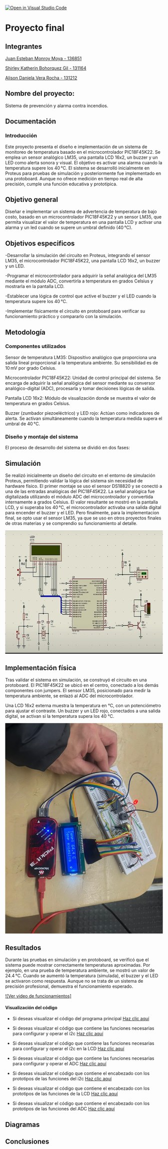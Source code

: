 [![Open in Visual Studio Code](https://classroom.github.com/assets/open-in-vscode-2e0aaae1b6195c2367325f4f02e2d04e9abb55f0b24a779b69b11b9e10269abc.svg)](https://classroom.github.com/online_ide?assignment_repo_id=19638897&assignment_repo_type=AssignmentRepo)
# Proyecto final

## Integrantes

[Juan Esteban Monroy Moya - 136851](https://github.com/Juanes20feb)

[Shirley Katherin Bohorquez Gil - 131164](https://github.com/Shirleyb0440)

[Alison Daniela Vera Rocha - 131212](https://github.com/Alisondaniela-bot)


## Nombre del proyecto: 

Sistema de prevención y alarma contra incendios. 

## Documentación


### Introducción

Este proyecto presenta el diseño e implementación de un sistema de monitoreo de temperatura basado en el microcontrolador PIC18F45K22. Se emplea un sensor analógico LM35, una pantalla LCD 16x2, un buzzer y un LED como alerta sonora y visual. El objetivo es activar una alarma cuando la temperatura supere los 40 °C. El sistema se desarrolló inicialmente en Proteus para pruebas de simulación y posteriormente fue implementado en una protoboard. Aunque no ofrece medición en tiempo real de alta precisión, cumple una función educativa y prototípica.


## Objetivo general

Diseñar e implementar un sistema de advertencia de temperatura de bajo costo, basado en un microcontrolador PIC18F45K22 y un sensor LM35, que permita visualizar el valor de temperatura en una pantalla LCD y activar una alarma y un led cuando se supere un umbral definido (40 °C).

## Objetivos especificos

-Desarrollar la simulación del circuito en Proteus, integrando el sensor LM35, el microcontrolador PIC18F45K22, una pantalla LCD 16x2, un buzzer y un LED.

-Programar el microcontrolador para adquirir la señal analógica del LM35 mediante el módulo ADC, convertirla a temperatura en grados Celsius y mostrarla en la pantalla LCD.

-Establecer una lógica de control que active el buzzer y el LED cuando la temperatura supere los 40 °C.

-Implementar físicamente el circuito en protoboard para verificar su funcionamiento práctico y compararlo con la simulación.

## Metodología

### Componentes utilizados

Sensor de temperatura LM35: Dispositivo analógico que proporciona una salida lineal proporcional a la temperatura ambiente. Su sensibilidad es de 10 mV por grado Celsius.

Microcontrolador PIC18F45K22: Unidad de control principal del sistema. Se encarga de adquirir la señal analógica del sensor mediante su conversor analógico-digital (ADC), procesarla y tomar decisiones lógicas de salida.

Pantalla LCD 16x2: Módulo de visualización donde se muestra el valor de temperatura en grados Celsius.

Buzzer (zumbador piezoeléctrico) y LED rojo: Actúan como indicadores de alerta. Se activan simultáneamente cuando la temperatura medida supera el umbral de 40 °C.

### Diseño y montaje del sistema

El proceso de desarrollo del sistema se dividió en dos fases:

## Simulación

Se realizó inicialmente un diseño del circuito en el entorno de simulación Proteus, permitiendo validar la lógica del sistema sin necesidad de hardware físico. El primer montaje se uso el sensor DS18820 y se conectó a una de las entradas analógicas del PIC18F45K22. La señal analógica fue digitalizada utilizando el módulo ADC del microcontrolador y convertida internamente a grados Celsius. El valor resultante se mostró en la pantalla LCD, y si superaba los 40 °C, el microcontrolador activaba una salida digital para encender el buzzer y el LED. Pero finalmente, para la implementacion final, se opto usar el sensor LM35, ya que se uso en otros proyectos finales de otras materias y se comprendio su funcionamiento al detalle.

![Simulacion](Simulacion.jpeg)

## Implementación física

Tras validar el sistema en simulación, se construyó el circuito en una protoboard. El PIC18F45K22 se ubicó en el centro, conectado a los demás componentes con jumpers. El sensor LM35, posicionado para medir la temperatura ambiente, se enlazó al ADC del microcontrolador.

Una LCD 16x2 externa muestra la temperatura en °C, con un potenciómetro para ajustar el contraste. Un buzzer y un LED rojo, conectados a una salida digital, se activan si la temperatura supera los 40 °C.

![IMPLEMENTACION FISICA](Implementacion_fisica.jpeg)

## Resultados

Durante las pruebas en simulación y en protoboard, se verificó que el sistema puede mostrar correctamente temperaturas aproximadas. Por ejemplo, en una prueba de temperatura ambiente, se mostró un valor de 24.4 °C. Cuando se aumentó la temperatura (simulada), el buzzer y el LED se activaron como respuesta. Aunque no se trata de un sistema de precisión profesional, demuestra el funcionamiento esperado.

[![Ver video de funcionamientos]](Proyecto_final_Microcontroladores.mp4)


#### Visualización del código 

* Si deseas visualizar el código del programa principal [Haz clic aquí](main.c)

* Si deseas visualizar el código que contiene las funciones necesarias para configurar y operar el i2c [Haz clic aquí](i2c.c)

* Si deseas visualizar el código que contiene las funciones necesarias para configurar y operar el i2c en la LCD [Haz clic aquí](i2c_lcd.c)

* Si deseas visualizar el código que contiene las funciones necesarias para configurar y operar el ADC [Haz clic aquí](adc.c)

* Si deseas visualizar el código que contiene el encabezado con los prototipos de las funciones del i2c [Haz clic aquí](i2c.h)

* Si deseas visualizar el código que contiene el encabezado con los prototipos de las funciones de la LCD [Haz clic aquí](i2c_lcd.h)

* Si deseas visualizar el código que contiene el encabezado con los prototipos de las funciones del ADC [Haz clic aquí](adc.h)

## Diagramas


## Conclusiones


